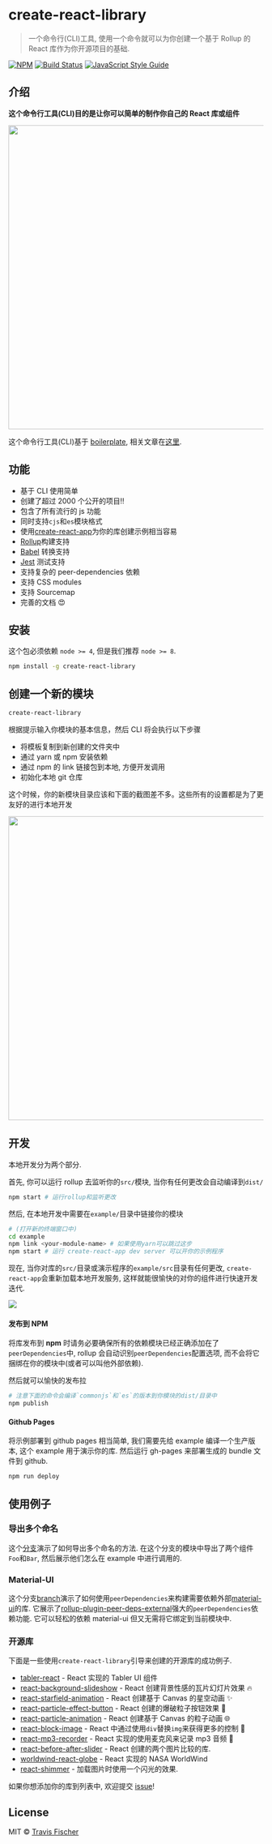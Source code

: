 # create-react-library

> 一个命令行(CLI)工具, 使用一个命令就可以为你创建一个基于 Rollup 的 React 库作为你开源项目的基础.

[![NPM](https://img.shields.io/npm/v/create-react-library.svg)](https://www.npmjs.com/package/create-react-library) [![Build Status](https://travis-ci.org/transitive-bullshit/create-react-library.svg?branch=master)](https://travis-ci.org/transitive-bullshit/create-react-library) [![JavaScript Style Guide](https://img.shields.io/badge/code_style-standard-brightgreen.svg)](https://standardjs.com)

## 介绍

**这个命令行工具(CLI)目的是让你可以简单的制作你自己的 React 库或组件**

<p align="center">
  <img width="600" src="https://cdn.rawgit.com/transitive-bullshit/create-react-library/master/media/demo.svg">
</p>

这个命令行工具(CLI)基于 [boilerplate](https://github.com/transitive-bullshit/react-modern-library-boilerplate), 相关文章在[这里](https://hackernoon.com/publishing-baller-react-modules-2b039d84bce7).

## 功能

- 基于 CLI 使用简单
- 创建了超过 2000 个公开的项目!!
- 包含了所有流行的 js 功能
- 同时支持`cjs`和`es`模块格式
- 使用[create-react-app](https://github.com/facebookincubator/create-react-app)为你的库创建示例相当容易
- [Rollup](https://rollupjs.org/)构建支持
- [Babel](https://babeljs.io/) 转换支持
- [Jest](https://facebook.github.io/jest/) 测试支持
- 支持复杂的 peer-dependencies 依赖
- 支持 CSS modules
- 支持 Sourcemap
- 完善的文档 :heart_eyes:

## 安装

这个包必须依赖 `node >= 4`, 但是我们推荐 `node >= 8`.

```bash
npm install -g create-react-library
```

## 创建一个新的模块

```bash
create-react-library
```

根据提示输入你模块的基本信息，然后 CLI 将会执行以下步骤

- 将模板复制到新创建的文件夹中
- 通过 yarn 或 npm 安装依赖
- 通过 npm 的 link 链接包到本地, 方便开发调用
- 初始化本地 git 仓库

这个时候，你的新模块目录应该和下面的截图差不多。这些所有的设置都是为了更友好的进行本地开发

<p align="center">
  <img width="600" src="https://cdn.rawgit.com/transitive-bullshit/create-react-library/master/media/tree.svg">
</p>

## 开发

本地开发分为两个部分.

首先, 你可以运行 rollup 去监听你的`src/`模块, 当你有任何更改会自动编译到`dist/`

```bash
npm start # 运行rollup和监听更改
```

然后, 在本地开发中需要在`example/`目录中链接你的模块

```bash
# (打开新的终端窗口中)
cd example
npm link <your-module-name> # 如果使用yarn可以跳过这步
npm start # 运行 create-react-app dev server 可以开你的示例程序
```

现在, 当你对库的`src/`目录或演示程序的`example/src`目录有任何更改, `create-react-app`会重新加载本地开发服务, 这样就能很愉快的对你的组件进行快速开发迭代.

![](https://media.giphy.com/media/12NUbkX6p4xOO4/giphy.gif)

#### 发布到 NPM

将库发布到 **npm** 时请务必要确保所有的依赖模块已经正确添加在了`peerDependencies`中, rollup 会自动识别`peerDependencies`配置选项, 而不会将它捆绑在你的模块中(或者可以叫他外部依赖).

然后就可以愉快的发布拉

```bash
# 注意下面的命令会编译`commonjs`和`es`的版本到你模块的dist/目录中
npm publish
```

#### Github Pages

将示例部署到 github pages 相当简单, 我们需要先给 example 编译一个生产版本, 这个 example 用于演示你的库. 然后运行 gh-pages 来部署生成的 bundle 文件到 github.

```bash
npm run deploy
```

## 使用例子

### 导出多个命名

这个[分支](https://github.com/transitive-bullshit/react-modern-library-boilerplate/tree/feature/multiple-exports)演示了如何导出多个命名的方法. 在这个分支的模块中导出了两个组件`Foo`和`Bar`, 然后展示他们怎么在 example 中进行调用的.

### Material-UI

这个分支[branch](https://github.com/transitive-bullshit/react-modern-library-boilerplate/tree/feature/material-ui)演示了如何使用`peerDependencies`来构建需要依赖外部[material-ui](https://github.com/mui-org/material-ui)的库. 它展示了[rollup-plugin-peer-deps-external](https://www.npmjs.com/package/rollup-plugin-peer-deps-external)强大的`peerDependencies`依赖功能. 它可以轻松的依赖 material-ui 但又无需将它绑定到当前模块中.

### 开源库

下面是一些使用`create-react-library`引导来创建的开源库的成功例子.

- [tabler-react](https://github.com/tabler/tabler-react) - React 实现的 Tabler UI 组件
- [react-background-slideshow](https://github.com/transitive-bullshit/react-background-slideshow) - React 创建背景性感的瓦片幻灯片效果 🔥
- [react-starfield-animation](https://github.com/transitive-bullshit/react-starfield-animation) - React 创建基于 Canvas 的星空动画 ✨
- [react-particle-effect-button](https://github.com/transitive-bullshit/react-particle-effect-button) - React 创建的爆破粒子按钮效果 🎉
- [react-particle-animation](https://github.com/transitive-bullshit/react-particle-animation) - React 创建基于 Canvas 的粒子动画 🌐
- [react-block-image](https://github.com/transitive-bullshit/react-block-image) - React 中通过使用`div`替换`img`来获得更多的控制 🌃
- [react-mp3-recorder](https://github.com/transitive-bullshit/react-mp3-recorder) - React 实现的使用麦克风来记录 mp3 音频 🎵
- [react-before-after-slider](https://github.com/transitive-bullshit/react-before-after-slider) - React 创建的两个图片比较的库.
- [worldwind-react-globe](https://github.com/emxsys/worldwind-react-globe) - React 实现的 NASA WorldWind
- [react-shimmer](https://github.com/gokcan/react-shimmer) - 加载图片时使用一个闪光的效果.

如果你想添加你的库到列表中, 欢迎提交 [issue](https://github.com/transitive-bullshit/create-react-library/issues/new)!

## License

MIT © [Travis Fischer](https://github.com/transitive-bullshit)
